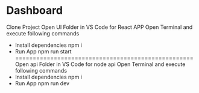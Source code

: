# Dashboard
Clone Project
Open UI Folder in VS Code for React APP
Open Terminal and execute following commands
- Install dependencies
npm i
- Run App
npm run start
===================================================
Open api Folder in VS Code for node api
Open Terminal and execute following commands
- Install dependencies
npm i
- Run App
npm run dev